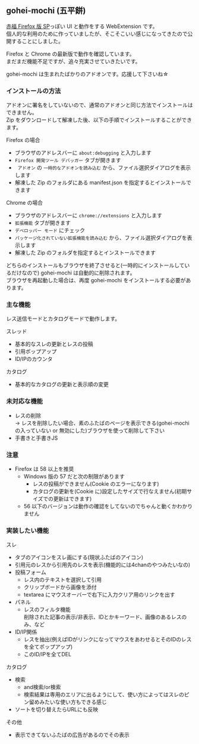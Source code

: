 ## gohei-mochi (五平餅)

[赤福 Firefox 版 SP](https://toshiakisp.github.io/akahuku-firefox-sp/)っぽい UI と動作をする WebExtension です。  
個人的な利用のために作っていましたが、そこそこいい感じになってきたので公開することにしました。

Firefox と Chrome の最新版で動作を確認しています。  
まだまだ機能不足ですが、追々充実させていきたいです。

gohei-mochi は生まれたばかりのアドオンです。応援して下さいね☆


### インストールの方法

アドオンに署名をしていないので、通常のアドオンと同じ方法でインストールはできません。  
Zip をダウンロードして解凍した後、以下の手順でインストールすることができます。

Firefox の場合
* ブラウザのアドレスバーに `about:debugging` と入力します
* `Firefox 開発ツール デバッガー` タブが開きます
* ` アドオン` の `一時的なアドオンを読み込む` から、ファイル選択ダイアログを表示します
* 解凍した Zip のフォルダにある manifest.json を指定するとインストールできます

Chrome の場合
* ブラウザのアドレスバーに `chrome://extensions` と入力します
* `拡張機能` タブが開きます
* `デベロッパー モード` にチェック
* `パッケージ化されていない拡張機能を読み込む` から、ファイル選択ダイアログを表示します
* 解凍した Zip のフォルダを指定するとインストールできます

どちらのインストールもブラウザを終了させると(一時的にインストールしているだけなので) gohei-mochi は自動的に削除されます。  
ブラウザを再起動した場合は、再度 gohei-mochi をインストールする必要があります。


### 主な機能

レス送信モードとカタログモードで動作します。

スレッド
* 基本的なスレの更新とレスの投稿
* 引用ポップアップ
* ID/IPのカウンタ

カタログ
* 基本的なカタログの更新と表示順の変更


### 未対応な機能

* レスの削除  
  → レスを削除したい場合、素のふたばのページを表示できる(gohei-mochi の入っていない or 無効にした)ブラウザを使って削除して下さい
* 手書きと手書きJS


### 注意
* Firefox は 58 以上を推奨
  + Windows 版の 57 だと次の制限があります
    - レスの投稿ができません(Cookie のエラーになります)
    - カタログの更新を(Cookie に)設定したサイズで行なえません(初期サイズでの更新はできます)
  + 56 以下のバージョンは動作の確認をしてないのでちゃんと動くかわかりません


### 実装したい機能
スレ
* タブのアイコンをスレ画にする(現状ふたばのアイコン)
* 引用元のレスから引用先のレスを表示(機能的には4chanのやつみたいなの)
* 投稿フォーム
  + レス内のテキストを選択して引用
  + クリップボードから画像を添付
  + textarea にマウスオーバーで右下に入力クリア用のリンクを出す
* パネル
  + レスのフィルタ機能  
    削除された記事の表示/非表示、IDとかキーワード、画像のあるレスのみ、など
* ID/IP関係
  + レスを抽出(例えばIDがリンクになってマウスをあわせるとそのIDのレスを全てポップアップ)
  + このID/IPを全てDEL

カタログ
* 検索
  + and検索/or検索
  + 検索結果は専用のエリアに出るようにして、使い方によってはスレのピン留めみたいな使い方もできる感じ
* ソートを切り替えたらURLにも反映

その他
* 表示できてないふたばの広告があるのでその表示

